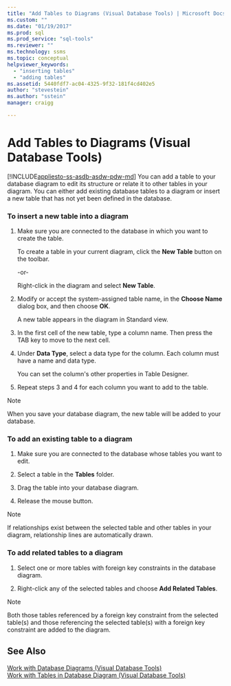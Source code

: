```yaml
---
title: "Add Tables to Diagrams (Visual Database Tools) | Microsoft Docs"
ms.custom: ""
ms.date: "01/19/2017"
ms.prod: sql
ms.prod_service: "sql-tools"
ms.reviewer: ""
ms.technology: ssms
ms.topic: conceptual
helpviewer_keywords: 
  - "inserting tables"
  - "adding tables"
ms.assetid: 5440fdf7-ac04-4325-9f32-181f4cd402e5
author: "stevestein"
ms.author: "sstein"
manager: craigg

---
```

# Add Tables to Diagrams (Visual Database Tools)
[!INCLUDE[appliesto-ss-asdb-asdw-pdw-md](../../includes/appliesto-ss-asdb-asdw-pdw-md.md)]
You can add a table to your database diagram to edit its structure or relate it to other tables in your diagram. You can either add existing database tables to a diagram or insert a new table that has not yet been defined in the database.  
  
### To insert a new table into a diagram  
  
1.  Make sure you are connected to the database in which you want to create the table.  
  
    To create a table in your current diagram, click the **New Table** button on the toolbar.  
  
    -or-  
  
    Right-click in the diagram and select **New Table**.  
  
2.  Modify or accept the system-assigned table name, in the **Choose Name** dialog box, and then choose **OK**.  
  
    A new table appears in the diagram in Standard view.  
  
3.  In the first cell of the new table, type a column name. Then press the TAB key to move to the next cell.  
  
4.  Under **Data Type**, select a data type for the column. Each column must have a name and data type.  
  
    You can set the column's other properties in Table Designer.  
  
5.  Repeat steps 3 and 4 for each column you want to add to the table.  
  
> [!NOTE]  
> When you save your database diagram, the new table will be added to your database.  
  
### To add an existing table to a diagram  
  
1.  Make sure you are connected to the database whose tables you want to edit.  
  
2.  Select a table in the **Tables** folder.  
  
3.  Drag the table into your database diagram.  
  
4.  Release the mouse button.  
  
> [!NOTE]  
> If relationships exist between the selected table and other tables in your diagram, relationship lines are automatically drawn.  
  
### To add related tables to a diagram  
  
1.  Select one or more tables with foreign key constraints in the database diagram.  
  
2.  Right-click any of the selected tables and choose **Add Related Tables**.  
  
> [!NOTE]  
> Both those tables referenced by a foreign key constraint from the selected table(s) and those referencing the selected table(s) with a foreign key constraint are added to the diagram.  
  
## See Also  
[Work with Database Diagrams (Visual Database Tools)](../../ssms/visual-db-tools/work-with-database-diagrams-visual-database-tools.md)  
[Work with Tables in Database Diagram (Visual Database Tools)](../../ssms/visual-db-tools/work-with-tables-in-database-diagram-visual-database-tools.md)  
  
